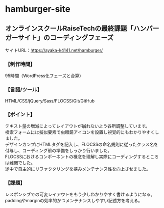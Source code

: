 # hamburger-site
## オンラインスクールRaiseTechの最終課題「ハンバーガーサイト」のコーディングフェーズ
サイトURL：https://ayaka-k4141.net/hamburger/

### 【制作時間】
95時間（WordPress化フェーズと合算）

### 【言語/ツール】
HTML/CSS/jQuery/Sass/FLOCSS/Git/GitHub

### 【ポイント】
テキスト量の増減によってレイアウトが崩れないよう各所調整しています。  
検索フォームには擬似要素で虫眼鏡アイコンを設置し視覚的にもわかりやすくしました。  
デザインカンプにHTMLタグを記入し、FLOCSSの命名規則に従ったクラス名を付与し、コーディング前の準備をしっかり行いました。  
FLOCSSにおけるコンポーネントの概念を理解し実際にコーディングするところは難関でした。  
途中で自主的にリファクタリングを挟みメンテナンス性を向上させました。

### 【課題】
レスポンシブでの可変レイアウトをもう少しわかりやすく書けるようになる。  
paddingやmarginの効率的かつメンテナンスしやすい記述方を考える。
